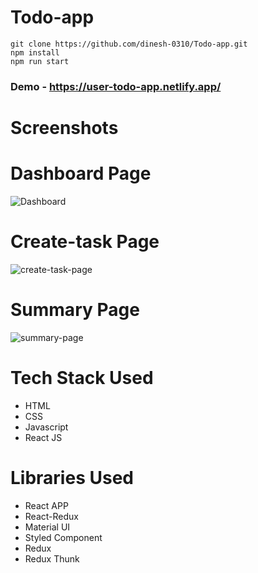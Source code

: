 # Todo-app

```
git clone https://github.com/dinesh-0310/Todo-app.git
npm install
npm run start
```
### Demo - https://user-todo-app.netlify.app/

# Screenshots

# Dashboard Page
![Dashboard](https://user-images.githubusercontent.com/68884260/107318966-e0f12880-6ac3-11eb-859d-9ab75b40d492.PNG)

# Create-task Page
![create-task-page](https://user-images.githubusercontent.com/68884260/107318978-e484af80-6ac3-11eb-8490-25daaf74ac3d.PNG)

# Summary Page
![summary-page](https://user-images.githubusercontent.com/68884260/107318984-e64e7300-6ac3-11eb-8801-b423ccc88af9.PNG)

# Tech Stack Used
* HTML
* CSS
* Javascript
* React JS

# Libraries Used
* React APP
* React-Redux
* Material UI
* Styled Component
* Redux
* Redux Thunk
